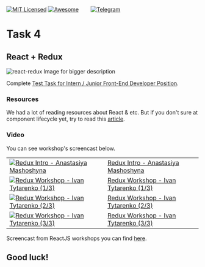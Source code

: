 [![MIT Licensed][icon-mit]][license]
[![Awesome][icon-awesome]][awesome]
&nbsp;&nbsp;&nbsp;&nbsp;&nbsp;&nbsp;
[![Telegram][icon-chat]][chat]

# Task 4

## React + Redux

![react-redux](https://cdn-images-1.medium.com/max/1000/1*G2QwxPF2TvWXzRUnA4axoA.png)
Image for bigger description


Complete [Test Task for Intern / Junior Front-End Developer Position](https://gist.github.com/krambertech/ecb3890824fd7ada0f4ec1ff55125758).

### Resources

We had a lot of reading resources about React & etc.
But if you don't sure at component lifecycle yet,
try to read this [article](https://habr.com/post/358090/).


### Video

You can see workshop's screencast below.

|||    
--- | --- 
[![Redux Intro - Anastasiya Mashoshyna][first-ws-img]][first-ws] | [Redux Intro - Anastasiya Mashoshyna][first-ws]
[![Redux Workshop - Ivan Tytarenko (1/3)][second-ws-img]][second-ws] | [Redux Workshop - Ivan Tytarenko (1/3)][second-ws]
[![Redux Workshop - Ivan Tytarenko (2/3)][third-ws-img]][third-ws]|[Redux Workshop - Ivan Tytarenko (2/3)][third-ws]
[![Redux Workshop - Ivan Tytarenko (3/3)][fourth-ws-img]][fourth-ws]|[Redux Workshop - Ivan Tytarenko (3/3)][fourth-ws]   

Screencast from ReactJS workshops you can find [here](https://github.com/kottans/frontend/blob/master/tasks/react.md#video).

## Good luck!


[icon-chat]: https://img.shields.io/badge/chat-on%20telegram-blue.svg
[icon-mit]: https://img.shields.io/badge/license-MIT-blue.svg
[icon-awesome]: https://cdn.rawgit.com/sindresorhus/awesome/d7305f38d29fed78fa85652e3a63e154dd8e8829/media/badge.svg

[license]: https://github.com/Kottans/web/blob/master/LICENSE.md
[awesome]: https://github.com/sindresorhus/awesome#front-end-development
[chat]: https://t.me/joinchat/CX8EF1JmLm9IM6J6oy2U7Q

[first-ws]: https://youtu.be/a2hIorjh4-E
[first-ws-img]: http://img.youtube.com/vi/a2hIorjh4-E/default.jpg
[second-ws]: https://youtu.be/REdwOSEH55I
[second-ws-img]: http://img.youtube.com/vi/REdwOSEH55I/default.jpg
[third-ws]: https://youtu.be/XCNx8l09ri0
[third-ws-img]: http://img.youtube.com/vi/XCNx8l09ri0/default.jpg
[fourth-ws]: https://youtu.be/g_flqMyB4t4
[fourth-ws-img]: http://img.youtube.com/vi/g_flqMyB4t4/default.jpg